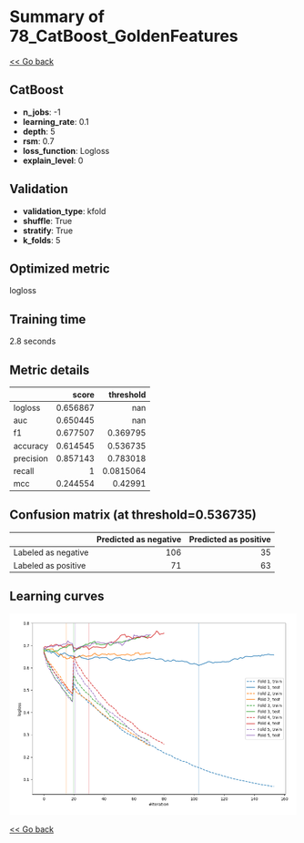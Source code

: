 # Summary of 78_CatBoost_GoldenFeatures

[<< Go back](../README.md)


## CatBoost
- **n_jobs**: -1
- **learning_rate**: 0.1
- **depth**: 5
- **rsm**: 0.7
- **loss_function**: Logloss
- **explain_level**: 0

## Validation
 - **validation_type**: kfold
 - **shuffle**: True
 - **stratify**: True
 - **k_folds**: 5

## Optimized metric
logloss

## Training time

2.8 seconds

## Metric details
|           |    score |   threshold |
|:----------|---------:|------------:|
| logloss   | 0.656867 | nan         |
| auc       | 0.650445 | nan         |
| f1        | 0.677507 |   0.369795  |
| accuracy  | 0.614545 |   0.536735  |
| precision | 0.857143 |   0.783018  |
| recall    | 1        |   0.0815064 |
| mcc       | 0.244554 |   0.42991   |


## Confusion matrix (at threshold=0.536735)
|                     |   Predicted as negative |   Predicted as positive |
|:--------------------|------------------------:|------------------------:|
| Labeled as negative |                     106 |                      35 |
| Labeled as positive |                      71 |                      63 |

## Learning curves
![Learning curves](learning_curves.png)

[<< Go back](../README.md)
